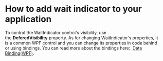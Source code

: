 # How to add wait indicator to your application


To control the WaitIndicator control's visibility, use the <strong>DeferedVisibility</strong> property. As for changing WaitIndicator's properties, it is a common WPF control and you can change its properties in code behind or using bindings. You can read more about the bindings here:  <a href="https://msdn.microsoft.com/en-us/library/ms750612(v=vs.110).aspx">Data Binding(WPF)</a>.

<br/>


